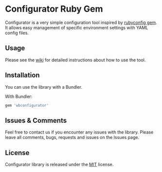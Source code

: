 # Configurator Ruby Gem

Configurator is a very simple configuration tool inspired by [rubyconfig gem](https://github.com/rubyconfig/config).
It allows easy management of specific environment settings with YAML config files. 

## Usage

Please see the [wiki](https://github.com/ActiveCampaign/configurator/wiki) for detailed instructions about how to use the tool.

## Installation

You can use the library with a Bundler.

With Bundler:

``` ruby
gem 'wbconfigurator'
```

## Issues & Comments

Feel free to contact us if you encounter any issues with the library. 
Please leave all comments, bugs, requests and issues on the Issues page.  

## License

Configurator library is released under the [MIT](http://www.opensource.org/licenses/mit-license.php) license.
